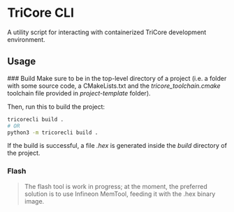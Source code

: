 # TriCore CLI
A utility script for interacting with containerized TriCore development environment.

## Usage
### Build
Make sure to be in the top-level directory of a project (i.e. a folder with some source code, a CMakeLists.txt and the _tricore\_toolchain.cmake_ toolchain file provided in _project-template_ folder).

Then, run this to build the project:
```bash
tricorecli build .
# OR
python3 -m tricorecli build .
```

If the build is successful, a file _.hex_ is generated inside the _build_ directory of the project.

### Flash
> The flash tool is work in progress; at the moment, the preferred solution is to use Infineon MemTool, feeding it with the .hex binary image.